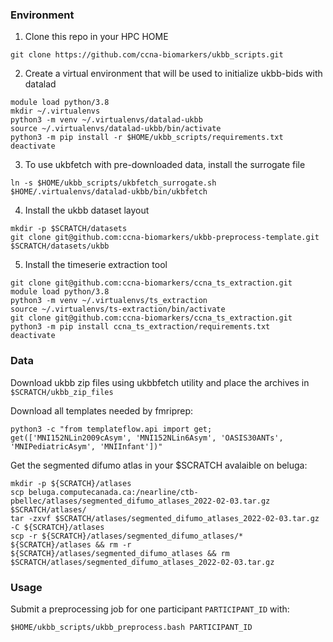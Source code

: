 ### Environment

1. Clone this repo in your HPC HOME
```
git clone https://github.com/ccna-biomarkers/ukbb_scripts.git
```

2. Create a virtual environment that will be used to initialize ukbb-bids with datalad
```
module load python/3.8
mkdir ~/.virtualenvs
python3 -m venv ~/.virtualenvs/datalad-ukbb
source ~/.virtualenvs/datalad-ukbb/bin/activate
python3 -m pip install -r $HOME/ukbb_scripts/requirements.txt
deactivate
```

3. To use ukbfetch with pre-downloaded data, install the surrogate file
```
ln -s $HOME/ukbb_scripts/ukbfetch_surrogate.sh $HOME/.virtualenvs/datalad-ukbb/bin/ukbfetch
```

4. Install the ukbb dataset layout
```
mkdir -p $SCRATCH/datasets
git clone git@github.com:ccna-biomarkers/ukbb-preprocess-template.git $SCRATCH/datasets/ukbb
```

5. Install the timeserie extraction tool
```
git clone git@github.com:ccna-biomarkers/ccna_ts_extraction.git
module load python/3.8
python3 -m venv ~/.virtualenvs/ts_extraction
source ~/.virtualenvs/ts-extraction/bin/activate
git clone git@github.com:ccna-biomarkers/ccna_ts_extraction.git
python3 -m pip install ccna_ts_extraction/requirements.txt
deactivate
```

###  Data

Download ukbb zip files using ukbbfetch utility and place the archives in `$SCRATCH/ukbb_zip_files`

Download all templates needed by fmriprep:
```
python3 -c "from templateflow.api import get; get(['MNI152NLin2009cAsym', 'MNI152NLin6Asym', 'OASIS30ANTs', 'MNIPediatricAsym', 'MNIInfant'])"
```

Get the segmented difumo atlas in your $SCRATCH avalaible on beluga:
```
mkdir -p ${SCRATCH}/atlases
scp beluga.computecanada.ca:/nearline/ctb-pbellec/atlases/segmented_difumo_atlases_2022-02-03.tar.gz $SCRATCH/atlases/
tar -zxvf $SCRATCH/atlases/segmented_difumo_atlases_2022-02-03.tar.gz -C ${SCRATCH}/atlases
scp -r ${SCRATCH}/atlases/segmented_difumo_atlases/* ${SCRATCH}/atlases && rm -r ${SCRATCH}/atlases/segmented_difumo_atlases && rm $SCRATCH/atlases/segmented_difumo_atlases_2022-02-03.tar.gz
```

### Usage

Submit a preprocessing job for one participant `PARTICIPANT_ID` with:

```
$HOME/ukbb_scripts/ukbb_preprocess.bash PARTICIPANT_ID
```
